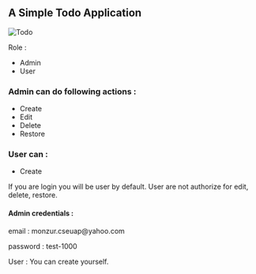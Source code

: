 <h2>A Simple Todo Application</h2>

<img src="https://pasteboard.co/JokSALH.png" alt="Todo" />

<div>
    <p>Role :</p>
    <ul>
        <li>Admin</li>
        <li>User</li>
    </ul>
    <h3>Admin can do following actions :</h3> 
    <ul>
        <li>Create</li>
        <li>Edit</li>
        <li>Delete</li>
        <li>Restore</li>
    </ul>
    <h3>User can :</h3> 
    <ul>
        <li>Create</li>
    </ul>
    <p>If you are login you will be user by default. User are not authorize for edit, delete, restore.</p>
</div>

<div>
    <h4>Admin credentials :</h4>
    <p>email : monzur.cseuap@yahoo.com</p>
    <p>password : test-1000</p>
    User : You can create yourself.
</div>
